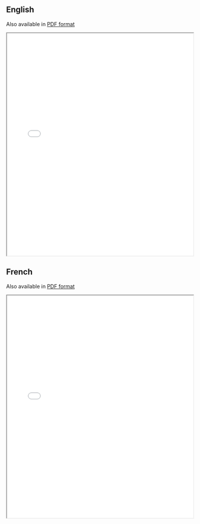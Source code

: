 

## English

Also available in [PDF format](charter_en.pdf)<br/>
<iframe id="charterEN" class="charter" width="100%" height="600px" src="{{ ofweb_url }}/charter/en/"></iframe>

## French

Also available in [PDF format](charter_fr.pdf)<br/>
<iframe id="charterFR" class="charter" width="100%" height="600px" src="{{ ofweb_url }}/charter/fr/"></iframe>
